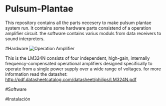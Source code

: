 # Pulsum-Plantae
This repository contains all the parts necesery to make pulsum plantae system run. It contains some hardware parts consistend of a operation amplifier circuit. the software contains varius moduls from data receivers to sound interpreters. 

#Hardware
![Operation Amplifier](https://github.com/Lessnullvoid/Pulsum-Plantae/blob/master/esquematicos/lm324n.png?raw=true)

This is the LM324N consists of four independent, high-gain, internally frequency-compensated operational amplifiers
designed specifically to operate from a single power supply over a wide range of voltages. for more information read the datashet: http://pdf.datasheetcatalog.com/datasheet/philips/LM324N.pdf


#Software 

#Instalación 
